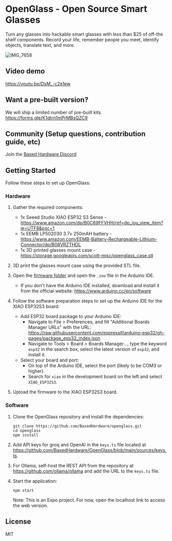 # OpenGlass - Open Source Smart Glasses

Turn any glasses into hackable smart glasses with less than $25 of off-the shelf components. Record your life, remember people you meet, identify objects, translate text, and more. 

![IMG_7658](https://github.com/BasedHardware/openglass/assets/1193692/d42364e2-78f6-41ff-845f-dba2052b2f3c)

## Video demo

https://youtu.be/DsM_-c2e1ew

## Want a pre-built version?

We will ship a limited number of pre-built kits. 
https://forms.gle/K1dtrn1mPrMBsQZC9

## Community (Setup questions, contribution guide, etc)

Join the [Based Hardware Discord](https://discord.com/invite/ZutWMTJnwA)

## Getting Started

Follow these steps to set up OpenGlass:

### Hardware

1. Gather the required components:
   - 1x Seeed Studio XIAO ESP32 S3 Sense - https://www.amazon.com/dp/B0C69FFVHH/ref=dp_iou_view_item?ie=UTF8&psc=1
   - 1x EEMB LP502030 3.7v 250mAH battery - https://www.amazon.com/EEMB-Battery-Rechargeable-Lithium-Connector/dp/B08VRZTHDL 
   - 1x 3D printed glasses mount case - https://storage.googleapis.com/scott-misc/openglass_case.stl

2. 3D print the glasses mount case using the provided STL file.

3. Open the [firmware folder](https://github.com/BasedHardware/openglass/tree/main/firmware) and open the `.ino` file in the Arduino IDE.
   - If you don't have the Arduino IDE installed, download and install it from the official website: https://www.arduino.cc/en/software

4. Follow the software preparation steps to set up the Arduino IDE for the XIAO ESP32S3 board:
   - Add ESP32 board package to your Arduino IDE:
     - Navigate to File > Preferences, and fill "Additional Boards Manager URLs" with the URL: https://raw.githubusercontent.com/espressif/arduino-esp32/gh-pages/package_esp32_index.json
     - Navigate to Tools > Board > Boards Manager..., type the keyword `esp32` in the search box, select the latest version of `esp32`, and install it.
   - Select your board and port:
     - On top of the Arduino IDE, select the port (likely to be COM3 or higher).
     - Search for `xiao` in the development board on the left and select `XIAO_ESP32S3`.

5. Upload the firmware to the XIAO ESP32S3 board.



### Software

1. Clone the OpenGlass repository and install the dependencies:
   ```
   git clone https://github.com/BasedHardware/openglass.git
   cd openglass
   npm install
   ```

2. Add API keys for groq and OpenAI in the `keys.ts` file located at https://github.com/BasedHardware/OpenGlass/blob/main/sources/keys.ts.

3. For Ollama, self-host the REST API from the repository at https://github.com/ollama/ollama and add the URL to the `keys.ts` file.

4. Start the application:
   ```
   npm start
   ```
   Note: This is an Expo project. For now, open the localhost link to access the web version.

## License
MIT